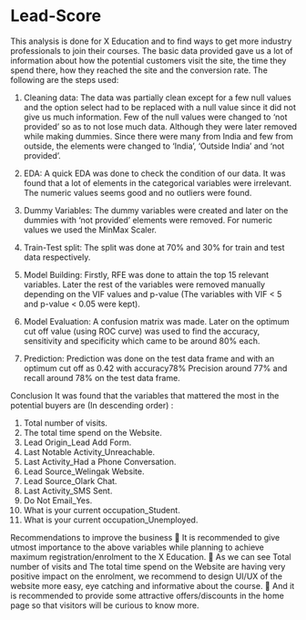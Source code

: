 # Lead-Score
This analysis is done for X Education and to find ways to get more industry professionals to join their courses. The basic data provided gave us a lot of information about how the potential customers visit the site, the time they spend there, how they reached the site and the conversion rate. 
The following are the steps used: 

1.	Cleaning data: 
The data was partially clean except for a few null values and the option select had to be replaced with a null value since it did not give us much information. Few of the null values were changed to ‘not provided’ so as to not lose much data. Although they were later removed while making dummies. Since there were many from India and few from outside, the elements were changed to ‘India’, ‘Outside India’ and ‘not provided’. 

2.	EDA: 
A quick EDA was done to check the condition of our data. It was found that a lot of elements in the categorical variables were irrelevant. The numeric values seems good and no outliers were found. 

3.	Dummy Variables: 
The dummy variables were created and later on the dummies with ‘not provided’ elements were removed. For numeric values we used the MinMax Scaler. 

4.	Train-Test split: 
The split was done at 70% and 30% for train and test data respectively. 

5.	Model Building: 
Firstly, RFE was done to attain the top 15 relevant variables. Later the rest of the variables were removed manually depending on the VIF values and p-value (The variables with VIF < 5 and p-value < 0.05 were kept). 

6.	Model Evaluation: 
A confusion matrix was made. Later on the optimum cut off value (using ROC curve) was used to find the accuracy, sensitivity and specificity which came to be around 80% each. 

7.	Prediction: 
Prediction was done on the test data frame and with an optimum cut off as 0.42 with accuracy78% Precision around 77% and recall around 78% on the test data frame. 

Conclusion
It was found that the variables that mattered the most in the potential buyers are (In descending order) :

1. Total number of visits.
2. The total time spend on the Website.
3. Lead Origin_Lead Add Form.
4. Last Notable Activity_Unreachable.
5. Last Activity_Had a Phone Conversation.
6. Lead Source_Welingak Website.
7. Lead Source_Olark Chat.
8. Last Activity_SMS Sent.
9. Do Not Email_Yes.
10. What is your current occupation_Student.
11. What is your current occupation_Unemployed.

Recommendations to improve the business
	It is recommended to give utmost importance to the above variables while planning to achieve maximum registration/enrolment to the X Education.
	As we can see Total number of visits and The total time spend on the Website are having very positive impact on the enrolment, we recommend to design UI/UX of the website more easy, eye catching and informative about the course.
	And it is recommended to provide some attractive offers/discounts in the home page so that visitors will be curious to know more.

